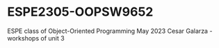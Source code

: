 # ESPE2305-OOPSW9652
ESPE class of Object-Oriented Programming May 2023
Cesar Galarza - workshops of unit 3
